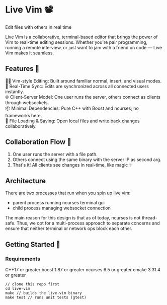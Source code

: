 # Live Vim 📽️

Edit files with others in real time

Live Vim is a collaborative, terminal-based editor that brings the power of Vim to real-time editing sessions. Whether you're pair programming, running a remote interview, or just want to jam with a friend on code — Live Vim makes it seamless.

## Features 📝

🧑‍💻 Vim-style Editing: Built around familiar normal, insert, and visual modes.  
🔁 Real-Time Sync: Edits are synchronized across all connected users instantly.  
🌐 Client-Server Model: One user runs the server, others connect as clients through websockets.  
📦 Minimal Dependencies: Pure C++ with Boost and ncurses; no frameworks here.  
📄 File Loading & Saving: Open local files and write back changes collaboratively.

## Collaboration Flow 👥

1. One user runs the server with a file path.
2. Others connect using the same binary with the server IP as second arg.
3. That's it! All clients see changes in real-time, like magic ✨

## Architecture

There are two processes that run when you spin up live vim:

- parent process running ncurses terminal gui
- child process managing websocket connection

The main reason for this design is that as of today, ncurses is not thread-safe. Thus, we opt for a multi-process approach to separate concerns and ensure that neither terminal or network ops block each other.

## Getting Started 🧪

### Requirements

C++17 or greater
boost 1.87 or greater
ncurses 6.5 or greater
cmake 3.31.4 or greater

```
// clone this repo first
cd live-vim
make // builds the live-vim binary
make test // runs unit tests (gtest)
```
